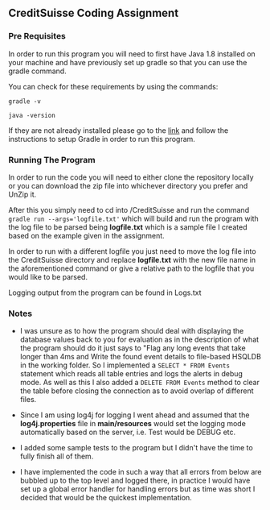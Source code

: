 ## CreditSuisse Coding Assignment
### Pre Requisites
In order to run this program you will need to first have Java 1.8 installed on your machine and have previously set up 
gradle so that you can use the gradle command.

You can check for these requirements by using the commands:

```gradle -v```

```java -version```

If they are not already installed please go to the [link](https://www.tutorialspoint.com/gradle/gradle_installation.htm) 
and follow the instructions to setup Gradle in order to run this program.

### Running The Program
In order to run the code you will need to either clone the repository locally or you can download the zip file into 
whichever directory you prefer and UnZip it.


After this you simply need to cd into **<Chosen Directory>**/CreditSuisse and run the command 
```gradle run --args='logfile.txt'``` which will build and run the program with the log file to be parsed being 
**logfile.txt** which is a sample file I created based on the example given in the assignment.

In order to run with a different logfile you just need to move the log file into the CreditSuisse directory and replace 
**logfile.txt** with the new file name in the aforementioned command or give a relative path to the logfile that you 
would like to be parsed.

Logging output from the program can be found in Logs.txt

### Notes
* I was unsure as to how the program should deal with displaying the database values back to you for evaluation as in
 the description of what the program should do it just says to "Flag any long events that take longer than 4ms and Write
 the found event details to file-based HSQLDB in the working folder. So I implemented a ```SELECT * FROM Events``` 
 statement which reads all table entries and logs the alerts in debug mode. As well as this I also added a 
 ```DELETE FROM Events``` method to clear the table before closing the connection as to avoid overlap of different files.

* Since I am using log4j for logging I went ahead and assumed that the **log4j.properties** file in **main/resources** 
would set the logging mode automatically based on the server, i.e. Test would be DEBUG etc.

* I added some sample tests to the program but I didn't have the time to fully finish all of them.

* I have implemented the code in such a way that all errors from below are bubbled up to the top level and logged there,
in practice I would have set up a global error handler for handling errors but as time was short I decided that would be
the quickest implementation.
